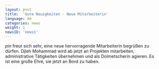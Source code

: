 ```yaml
---
layout: post
title:  'Gute Neuigkeiten - Neue Mitarbeiterin'
language: de
categories: news
weight: 1
newsID: 'news1'
---
```


*pin* freut sich sehr, eine neue hervorragende Mitarbeiterin begrüßen zu dürfen. Djleh Mohammad wird ab jetzt an Projekten mitarbeiten, administrative Tätigkeiten übernehmen und als Dolmetscherin agieren. Es ist eine große Ehre, sie jetzt an Bord zu haben. 
